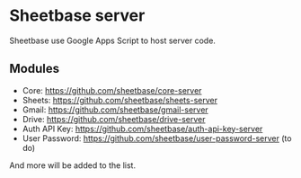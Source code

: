 # Sheetbase server

Sheetbase use Google Apps Script to host server code.

## Modules

- Core: <https://github.com/sheetbase/core-server>
- Sheets: <https://github.com/sheetbase/sheets-server>
- Gmail: <https://github.com/sheetbase/gmail-server>
- Drive: <https://github.com/sheetbase/drive-server>
- Auth API Key: <https://github.com/sheetbase/auth-api-key-server>
- User Password: <https://github.com/sheetbase/user-password-server> (to do)

And more will be added to the list.